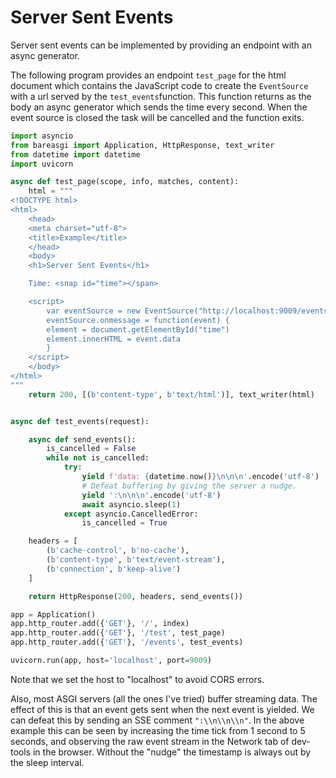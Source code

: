 # Server Sent Events

Server sent events can be implemented by providing an endpoint with an async
generator.

The following program provides an endpoint `test_page` for the html document
which contains the JavaScript code to create the `EventSource` with a url
served by the `test_events`function. This function returns as the body an
async generator which sends the time every second. When the event source
is closed the task will be cancelled and the function exits.

```python
import asyncio
from bareasgi import Application, HttpResponse, text_writer
from datetime import datetime
import uvicorn

async def test_page(scope, info, matches, content):
    html = """
<!DOCTYPE html>
<html>
    <head>
    <meta charset="utf-8">
    <title>Example</title>
    </head>
    <body>
    <h1>Server Sent Events</h1>

    Time: <snap id="time"></span>

    <script>
        var eventSource = new EventSource("http://localhost:9009/events")
        eventSource.onmessage = function(event) {
        element = document.getElementById("time")
        element.innerHTML = event.data
        }
    </script>
    </body>
</html>
"""
    return 200, [(b'content-type', b'text/html')], text_writer(html)


async def test_events(request):

    async def send_events():
        is_cancelled = False
        while not is_cancelled:
            try:
                yield f'data: {datetime.now()}\n\n\n'.encode('utf-8')
                # Defeat buffering by giving the server a nudge.
                yield ':\n\n\n'.encode('utf-8')
                await asyncio.sleep(1)
            except asyncio.CancelledError:
                is_cancelled = True

    headers = [
        (b'cache-control', b'no-cache'),
        (b'content-type', b'text/event-stream'),
        (b'connection', b'keep-alive')
    ]

    return HttpResponse(200, headers, send_events())

app = Application()
app.http_router.add({'GET'}, '/', index)
app.http_router.add({'GET'}, '/test', test_page)
app.http_router.add({'GET'}, '/events', test_events)

uvicorn.run(app, host='localhost', port=9009)
```

Note that we set the host to "localhost" to avoid CORS errors.

Also, most ASGI servers (all the ones I've tried) buffer streaming
data. The effect of this is that an event gets sent when the next event
is yielded. We can defeat this by sending an SSE comment `":\\n\\n\\n"`. In
the above example this can be seen by increasing the time tick from 1
second to 5 seconds, and observing the raw event stream in the Network
tab of dev-tools in the browser. Without the "nudge" the timestamp is always
out by the sleep interval.

